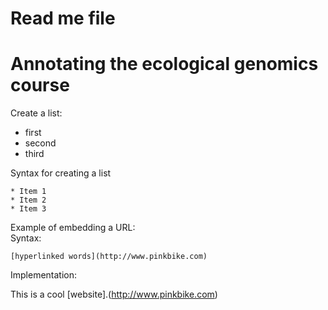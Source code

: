# Read me file

# Annotating the ecological genomics course 

Create a list:   
* first   
* second   
* third   

Syntax for creating a list   

```
* Item 1   
* Item 2   
* Item 3   
```

Example of embedding a URL:   
Syntax:   
```
[hyperlinked words](http://www.pinkbike.com)
```
Implementation:

This is a cool [website].(http://www.pinkbike.com)
